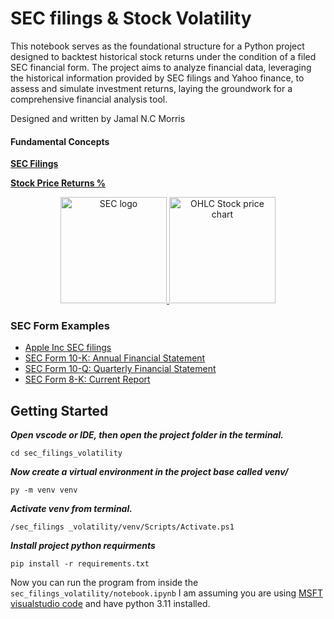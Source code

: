 # SEC filings & Stock Volatility


This notebook serves as the foundational structure for a Python project designed to backtest historical stock returns under the condition of a filed SEC financial form. The project aims to analyze financial data, leveraging the historical information provided by SEC filings and Yahoo finance, to assess and simulate investment returns, laying the groundwork for a comprehensive financial analysis tool.


Designed and written by Jamal N.C Morris


#### Fundamental Concepts


**[SEC Filings](https://en.wikipedia.org/wiki/SEC_filing)**

**[Stock Price Returns %](https://en.wikipedia.org/wiki/Price_return)**


<div style="text-align: center;">
    <a href="https://en.wikipedia.org/wiki/U.S._Securities_and_Exchange_Commission" rel="noopener noreferrer" target="_blank">
        <img
            height="170px"
            src="https://upload.wikimedia.org/wikipedia/commons/thumb/1/1c/Seal_of_the_United_States_Securities_and_Exchange_Commission.svg/1024px-Seal_of_the_United_States_Securities_and_Exchange_Commission.svg.png"
            alt="SEC logo"
            style="display: inline-block;"
        ></img>
    </a>
    <a href="https://finance.yahoo.com/quote/SPY/history?p=SPY" rel="noopener noreferrer" target="_blank">
        <img
            height="170px"
            src="https://upload.wikimedia.org/wikipedia/commons/8/89/Bollinger_bands_example%2C_2_stddevs.png"
            alt="OHLC Stock price chart"
            style="display: inline-block;"
        ></img>
    </a>
</div>


### SEC Form Examples
<ul>
    <li>
        <a href="https://investor.apple.com/sec-filings/default.aspx" rel="noopener noreferrer" target="_blank">
            Apple Inc SEC filings
        </a>
    </li>
    <li>
        <a href="https://d18rn0p25nwr6d.cloudfront.net/CIK-0000320193/b4266e40-1de6-4a34-9dfb-8632b8bd57e0.pdf" rel="noopener noreferrer" target="_blank">
            SEC Form 10-K: Annual Financial Statement
        </a>
    </li>
    <li>
        <a href="https://d18rn0p25nwr6d.cloudfront.net/CIK-0000320193/f8aaeabb-7a2a-479d-bf72-9559ff51ea5d.pdf" rel="noopener noreferrer" target="_blank">
            SEC Form 10-Q: Quarterly Financial Statement
        </a>
    </li>
    <li>
        <a href="https://www.sec.gov/Archives/edgar/data/1467858/000146785816000223/form8-k01042016lyft.htm" rel="noopener noreferrer" target="_blank">
            SEC Form 8-K: Current Report
        </a>
    </li>
</ul>


## Getting Started



***Open vscode or IDE, then open the project folder in the terminal.***

`cd sec_filings_volatility`


***Now create a virtual environment in the project base called venv/***

`py -m venv venv`


***Activate venv from terminal.***

`/sec_filings _volatility/venv/Scripts/Activate.ps1`


***Install project python requirments***

`pip install -r requirements.txt`


Now you can run the program from inside the `sec_filings_volatility/notebook.ipynb` I am assuming you are using [MSFT visualstudio code](https://code.visualstudio.com/) and have python 3.11 installed.
